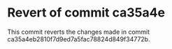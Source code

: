 # Revert of commit ca35a4e

This commit reverts the changes made in commit ca35a4eb2810f7d9ed7a5fac78824d849f34772b.